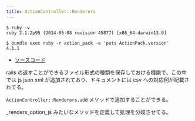 ```yaml
---
title: ActionController::Renderers
---
```


```
$ ruby -v
ruby 2.1.2p95 (2014-05-08 revision 45877) [x86_64-darwin13.0]
```

```
$ bundle exec ruby -r action_pack -e 'puts ActionPack.version'
4.1.1
```

* [ソースコード](https://github.com/rails/rails/blob/v4.1.2.rc1/actionpack/lib/action_controller/metal/renderers.rb)

rails の返すことができるファイル形式の種類を保存しておける機能で、この中では js json xml が追加されており、ドキュメントには csv への対応例が記載されてる。

`ActionController::Renderers.add` メソッドで追加することができる。

_renders_option_js みたいなメソッドを定義して処理を分岐させてる。
